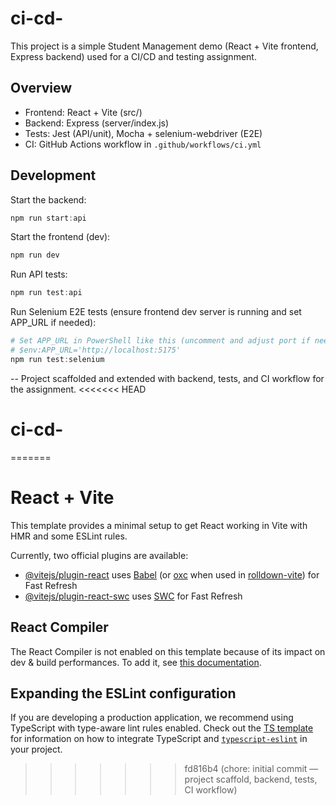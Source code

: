 # ci-cd-

This project is a simple Student Management demo (React + Vite frontend, Express backend) used for a CI/CD and testing assignment.

## Overview

- Frontend: React + Vite (src/)
- Backend: Express (server/index.js)
- Tests: Jest (API/unit), Mocha + selenium-webdriver (E2E)
- CI: GitHub Actions workflow in `.github/workflows/ci.yml`

## Development

Start the backend:

```powershell
npm run start:api
```

Start the frontend (dev):

```powershell
npm run dev
```

Run API tests:

```powershell
npm run test:api
```

Run Selenium E2E tests (ensure frontend dev server is running and set APP_URL if needed):

```powershell
# Set APP_URL in PowerShell like this (uncomment and adjust port if needed):
# $env:APP_URL='http://localhost:5175'
npm run test:selenium
```

--
Project scaffolded and extended with backend, tests, and CI workflow for the assignment.
<<<<<<< HEAD
# ci-cd-
=======
# React + Vite

This template provides a minimal setup to get React working in Vite with HMR and some ESLint rules.

Currently, two official plugins are available:

- [@vitejs/plugin-react](https://github.com/vitejs/vite-plugin-react/blob/main/packages/plugin-react) uses [Babel](https://babeljs.io/) (or [oxc](https://oxc.rs) when used in [rolldown-vite](https://vite.dev/guide/rolldown)) for Fast Refresh
- [@vitejs/plugin-react-swc](https://github.com/vitejs/vite-plugin-react/blob/main/packages/plugin-react-swc) uses [SWC](https://swc.rs/) for Fast Refresh

## React Compiler

The React Compiler is not enabled on this template because of its impact on dev & build performances. To add it, see [this documentation](https://react.dev/learn/react-compiler/installation).

## Expanding the ESLint configuration

If you are developing a production application, we recommend using TypeScript with type-aware lint rules enabled. Check out the [TS template](https://github.com/vitejs/vite/tree/main/packages/create-vite/template-react-ts) for information on how to integrate TypeScript and [`typescript-eslint`](https://typescript-eslint.io) in your project.
>>>>>>> fd816b4 (chore: initial commit — project scaffold, backend, tests, CI workflow)
